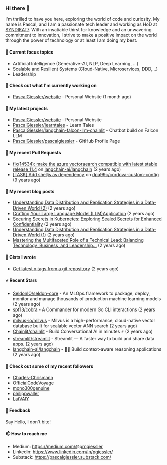 ### Hi there 👋

I'm thrilled to have you here, exploring the world of code and curiosity. My name is Pascal, and I am a passionate tech leader and working as HoD at <a href="https://syndikat7.de">SYNDIKAT7</a>. With an insatiable thirst for knowledge and an unwavering commitment to innovation, I strive to make a positive impact on the world through the power of technology or at least I am doing my best.

#### 🚀 Current focus topics
* Artificial Intelligence (Generative-AI, NLP, Deep Learning, ...)
* Scalable and Resilient Systems (Cloud-Native, Microservices, DDD,...)
* Leadership

#### 👷 Check out what I'm currently working on

- [PascalGiessler/website](https://github.com/PascalGiessler/website) - Personal Website (1 month ago)

#### 🌱 My latest projects

- [PascalGiessler/website](https://github.com/PascalGiessler/website) - Personal Website
- [PascalGiessler/learntales](https://github.com/PascalGiessler/learntales) - Learn Tales
- [PascalGiessler/langchain-falcon-llm-chainlit](https://github.com/PascalGiessler/langchain-falcon-llm-chainlit) - Chatbot build on Falcon LLM
- [PascalGiessler/pascalgiessler](https://github.com/PascalGiessler/pascalgiessler) - GitHub Profile Page

#### 🔨 My recent Pull Requests

- [fix(14534): make the azure vectorsearch compatible with latest stable release 11.4](https://github.com/langchain-ai/langchain/pull/14789) on [langchain-ai/langchain](https://github.com/langchain-ai/langchain) (2 years ago)
- [[TASK] Add shelljs as dependency](https://github.com/dpa99c/cordova-custom-config/pull/54) on [dpa99c/cordova-custom-config](https://github.com/dpa99c/cordova-custom-config) (9 years ago)

#### 📜 My recent blog posts

- [Understanding Data Distribution and Replication Strategies in a Data-Driven World (2)](https://medium.com/@pmgiessler/understanding-data-distribution-and-replication-strategies-in-a-data-driven-world-2-6615b60859e9?source=rss-97723e613dbd------2) (2 years ago)
- [Crafting Your Large Language Model (LLM)Application](https://medium.com/@pmgiessler/crafting-your-large-language-model-llm-application-26c241cc537f?source=rss-97723e613dbd------2) (2 years ago)
- [Securing Secrets in Kubernetes: Exploring Sealed Secrets for Enhanced Confidentiality](https://medium.com/@pmgiessler/securing-secrets-in-kubernetes-exploring-sealed-secrets-for-enhanced-confidentiality-145e79e5858e?source=rss-97723e613dbd------2) (2 years ago)
- [Understanding Data Distribution and Replication Strategies in a Data-Driven World (1)](https://medium.com/@pmgiessler/understanding-data-distribution-and-replication-strategies-in-a-data-driven-world-1-b56015f1e759?source=rss-97723e613dbd------2) (2 years ago)
- [Mastering the Multifaceted Role of a Technical Lead: Balancing Technology, Business, and Leadership…](https://medium.com/@pmgiessler/mastering-the-multifaceted-role-of-a-technical-lead-balancing-technology-business-and-leadership-f9ada0cc109c?source=rss-97723e613dbd------2) (2 years ago)

#### 📓 Gists I wrote

- [Get latest x tags from a git repository](https://gist.github.com/09af282b7e3839a9ad7fcc8a629ce03e) (2 years ago)

#### ⭐ Recent Stars

- [SeldonIO/seldon-core](https://github.com/SeldonIO/seldon-core) - An MLOps framework to package, deploy, monitor and manage thousands of production machine learning models (2 years ago)
- [spf13/cobra](https://github.com/spf13/cobra) - A Commander for modern Go CLI interactions (2 years ago)
- [milvus-io/milvus](https://github.com/milvus-io/milvus) - Milvus is a high-performance, cloud-native vector database built for scalable vector ANN search (2 years ago)
- [Chainlit/chainlit](https://github.com/Chainlit/chainlit) - Build Conversational AI in minutes ⚡️ (2 years ago)
- [streamlit/streamlit](https://github.com/streamlit/streamlit) - Streamlit — A faster way to build and share data apps. (2 years ago)
- [langchain-ai/langchain](https://github.com/langchain-ai/langchain) - 🦜🔗 Build context-aware reasoning applications (2 years ago)

#### 👯 Check out some of my recent followers

- [Charles-Chrismann](https://github.com/Charles-Chrismann)
- [OfficialCodeVoyage](https://github.com/OfficialCodeVoyage)
- [mono300genuine](https://github.com/mono300genuine)
- [philippwaller](https://github.com/philippwaller)
- [LatVAlY](https://github.com/LatVAlY)

#### 💬 Feedback

Say Hello, I don't bite!

#### 📫 How to reach me

- Medium: https://medium.com/@pmgiessler
- Linkedin: https://www.linkedin.com/in/pgiessler/
- Substack: https://pascalgiessler.substack.com/
